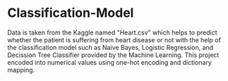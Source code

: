 # Classification-Model
Data is taken from the Kaggle named "Heart.csv" which helps to predict whether the patient is suffering from heart disease or not with the help of the classification model such as Naive Bayes, Logistic Regression, and Decission Tree Classifier provided by the Machine Learning.
This project encoded into numerical values using one-hot encoding and dictionary mapping.
